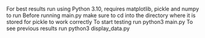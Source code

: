 For best results run using Python 3.10, requires matplotlib, pickle and numpy to run
Before running main.py make sure to cd into the directory where it is stored for pickle to work correctly
To start testing run python3 main.py
To see previous results run python3 display_data.py
